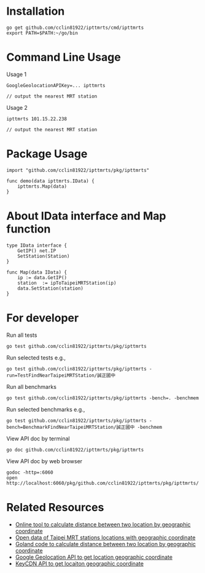 # Installation

```
go get github.com/cclin81922/ipttmrts/cmd/ipttmrts
export PATH=$PATH:~/go/bin
```

# Command Line Usage

Usage 1

```
GoogleGeolocationAPIKey=... ipttmrts

// output the nearest MRT station
``` 

Usage 2

```
ipttmrts 101.15.22.238

// output the nearest MRT station
```

# Package Usage

```
import "github.com/cclin81922/ipttmrts/pkg/ipttmrts"

func demo(data ipttmrts.IData) {
    ipttmrts.Map(data)
}
```

# About IData interface and Map function

```
type IData interface {
    GetIP() net.IP
    SetStation(Station)
}

func Map(data IData) {
    ip := data.GetIP()
    station  := ipToTaipeiMRTStation(ip)
    data.SetStation(station)
}
```

# For developer

Run all tests

```
go test github.com/cclin81922/ipttmrts/pkg/ipttmrts
```

Run selected tests e.g.,

```
go test github.com/cclin81922/ipttmrts/pkg/ipttmrts -run=TestFindNearTaipeiMRTStation/誠正國中
```

Run all benchmarks

```
go test github.com/cclin81922/ipttmrts/pkg/ipttmrts -bench=. -benchmem
```

Run selected benchmarks e.g.,

```
go test github.com/cclin81922/ipttmrts/pkg/ipttmrts -bench=BenchmarkFindNearTaipeiMRTStation/誠正國中 -benchmem
```

View API doc by terminal

```
go doc github.com/cclin81922/ipttmrts/pkg/ipttmrts
```

View API doc by web browser

```
godoc -http=:6060
open http://localhost:6060/pkg/github.com/cclin81922/ipttmrts/pkg/ipttmrts/
```

# Related Resources

* [Online tool to calculate distance between two location by geographic coordinate](http://www.storyday.com/wp-content/uploads/2008/09/latlung_dis.html)
* [Open data of Taipei MRT stations locations with geographic coordinate](https://fusiontables.google.com/DataSource?docid=1QL2wqpruEvkPKhfb14Md9JMBzQIcKFFJ8wfAmORu#card:id=2)
* [Goland code to calculate distance between two location by geographic coordinate](https://blog.csdn.net/u013421629/article/details/72722714)
* [Google Geolocation API to get location geographic coordinate](https://developers.google.com/maps/documentation/geolocation/intro)
* [KeyCDN API to get locaiton geographic coordinate](https://tools.keycdn.com/geo)